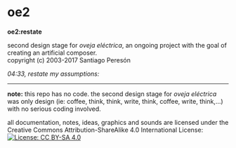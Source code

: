 # oe2

**oe2:restate**

second design stage for _oveja eléctrica_, an ongoing project with the goal of creating an artificial composer.  
copyright (c) 2003-2017 Santiago Peresón

_04:33, restate my assumptions:_

-------

**note:** this repo has no code. the second design stage for _oveja eléctrica_ was only design (ie: coffee, think, think, write, think, coffee, write, think,...) with no serious coding involved.


all documentation, notes, ideas, graphics and sounds are licensed under the Creative Commons Attribution-ShareAlike 4.0 International License:  
[![License: CC BY-SA 4.0](https://img.shields.io/badge/License-CC%20BY--SA%204.0-lightgrey.svg)](https://creativecommons.org/licenses/by-sa/4.0/)
